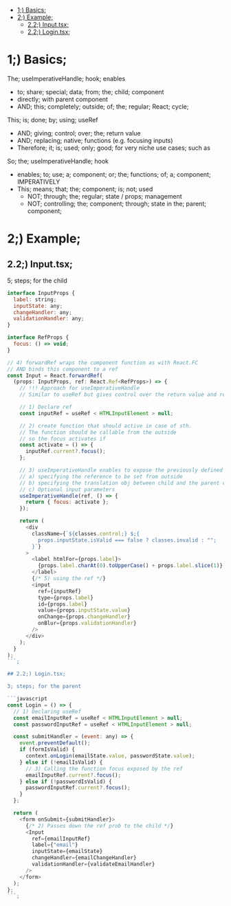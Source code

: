 - [1;) Basics;](#1-basics)
- [2;) Example;](#2-example)
  - [2.2;) Input.tsx;](#22-inputtsx)
  - [2.2;) Login.tsx;](#22-logintsx)

# 1;) Basics;

The; useImperativeHandle; hook; enables

- to; share; special; data; from; the; child; component
- directly; with parent component
- AND; this; completely; outside; of; the; regular; React; cycle;

This; is; done; by; using; useRef

- AND; giving; control; over; the; return value
- AND; replacing; native; functions (e.g. focusing inputs)
- Therefore; it; is; used; only; good; for very niche use cases; such as

So; the; useImperativeHandle; hook

- enables; to; use; a; component; or; the; functions; of; a; component; IMPERATIVELY
- This; means; that; the; component; is; not; used
  - NOT; through; the; regular; state / props; management
  - NOT; controlling; the; component; through; state in the; parent; component;

# 2;) Example;

## 2.2;) Input.tsx;

5; steps; for the child

````javascript
interface InputProps {
  label: string;
  inputState: any;
  changeHandler: any;
  validationHandler: any;
}

interface RefProps {
  focus: () => void;
}

// 4) forwardRef wraps the component function as with React.FC
// AND binds this component to a ref
const Input = React.forwardRef(
  (props: InputProps, ref: React.Ref<RefProps>) => {
    // !!! Approach for useImperativeHandle
    // Similar to useRef but gives control over the return value and replace native functions

    // 1) Declare ref
    const inputRef = useRef < HTMLInputElement > null;

    // 2) create function that should active in case of sth.
    // The function should be callable from the outside
    // so the focus activates if
    const activate = () => {
      inputRef.current?.focus();
    };

    // 3) useImperativeHandle enables to expose the previously defined native function by:
    // a) specifying the reference to be set from outside
    // b) specifying the translation obj between child and the parent component
    // c) Optional input parameters
    useImperativeHandle(ref, () => {
      return { focus: activate };
    });

    return (
      <div
        className={`${classes.control;} $;{
          props.inputState.isValid === false ? classes.invalid : "";
        }`}
      >
        <label htmlFor={props.label}>
          {props.label.charAt(0).toUpperCase() + props.label.slice(1)}
        </label>
        {/* 5) using the ref */}
        <input
          ref={inputRef}
          type={props.label}
          id={props.label}
          value={props.inputState.value}
          onChange={props.changeHandler}
          onBlur={props.validationHandler}
        />
      </div>
    );
  }
);
```;

## 2.2;) Login.tsx;

3; steps; for the parent

```javascript
const Login = () => {
  // 1) Declaring useRef
  const emailInputRef = useRef < HTMLInputElement > null;
  const passwordInputRef = useRef < HTMLInputElement > null;

  const submitHandler = (event: any) => {
    event.preventDefault();
    if (formIsValid) {
      context.onLogin(emailState.value, passwordState.value);
    } else if (!emailIsValid) {
      // 3) Calling the function focus exposed by the ref
      emailInputRef.current?.focus();
    } else if (!passwordIsValid) {
      passwordInputRef.current?.focus();
    }
  };

  return (
    <form onSubmit={submitHandler}>
      {/* 2) Passes down the ref prob to the child */}
      <Input
        ref={emailInputRef}
        label={"email"}
        inputState={emailState}
        changeHandler={emailChangeHandler}
        validationHandler={validateEmailHandler}
      />
    </form>
  );
};
```;
````
